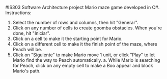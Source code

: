 #IS303 Software Architecture project
Mario maze game developed in C#.
Instructions:

1. Select the number of rows and columns, then hit "Generar".
2. Click on any number of cells to create goomba obstacles. When you're done, hit "Iniciar".
3. Click on a cell to make it the starting point for Mario.
4. Click on a different cell to make it the finish point of the maze, where Peach will be.
5. Click on "Siguiente" to make Mario move 1 unit, or click "Play" to let Mario find the way to Peach automatically.
	a. While Mario is searching for Peach, click on any empty cell to make a Boo appear and block Mario's path.
